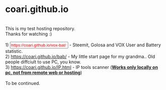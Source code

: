 # coari.github.io
<style type=text/css>
  input {
    color: red;
  }
  </style>
<br>This is my test hosting repository.
<br>Thanks for watching :)
<br>
<br>1) <input type=text value="https://coari.github.io/vox-bat/"/> - Steemit, Golosa and VOX User and Battery statistic.
<br>2) https://coari.github.io/bab/ - My little start page for my grandma.. Old people diffciult to use PC, you know.
<br>3) https://coari.github.io/IP.html - IP tools scanner (<u><b>Works only locally on pc, not from remote web or hosting</b></u>)
<br>
<br>To be continued.
